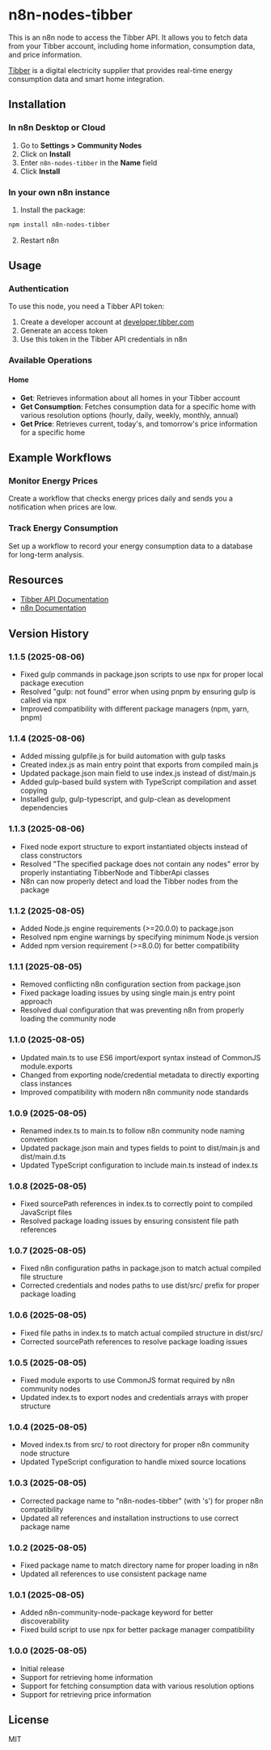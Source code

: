 # n8n-nodes-tibber

This is an n8n node to access the Tibber API. It allows you to fetch data from your Tibber account, including home information, consumption data, and price information.

[Tibber](https://tibber.com/) is a digital electricity supplier that provides real-time energy consumption data and smart home integration.

## Installation

### In n8n Desktop or Cloud
1. Go to **Settings > Community Nodes**
2. Click on **Install**
3. Enter `n8n-nodes-tibber` in the **Name** field
4. Click **Install**

### In your own n8n instance
1. Install the package:
```bash
npm install n8n-nodes-tibber
```
2. Restart n8n

## Usage

### Authentication
To use this node, you need a Tibber API token:

1. Create a developer account at [developer.tibber.com](https://developer.tibber.com/)
2. Generate an access token
3. Use this token in the Tibber API credentials in n8n

### Available Operations

#### Home
- **Get**: Retrieves information about all homes in your Tibber account
- **Get Consumption**: Fetches consumption data for a specific home with various resolution options (hourly, daily, weekly, monthly, annual)
- **Get Price**: Retrieves current, today's, and tomorrow's price information for a specific home

## Example Workflows

### Monitor Energy Prices
Create a workflow that checks energy prices daily and sends you a notification when prices are low.

### Track Energy Consumption
Set up a workflow to record your energy consumption data to a database for long-term analysis.

## Resources
- [Tibber API Documentation](https://developer.tibber.com/)
- [n8n Documentation](https://docs.n8n.io/)

## Version History

### 1.1.5 (2025-08-06)
- Fixed gulp commands in package.json scripts to use npx for proper local package execution
- Resolved "gulp: not found" error when using pnpm by ensuring gulp is called via npx
- Improved compatibility with different package managers (npm, yarn, pnpm)

### 1.1.4 (2025-08-06)
- Added missing gulpfile.js for build automation with gulp tasks
- Created index.js as main entry point that exports from compiled main.js
- Updated package.json main field to use index.js instead of dist/main.js
- Added gulp-based build system with TypeScript compilation and asset copying
- Installed gulp, gulp-typescript, and gulp-clean as development dependencies

### 1.1.3 (2025-08-06)
- Fixed node export structure to export instantiated objects instead of class constructors
- Resolved "The specified package does not contain any nodes" error by properly instantiating TibberNode and TibberApi classes
- N8n can now properly detect and load the Tibber nodes from the package

### 1.1.2 (2025-08-05)
- Added Node.js engine requirements (>=20.0.0) to package.json
- Resolved npm engine warnings by specifying minimum Node.js version
- Added npm version requirement (>=8.0.0) for better compatibility

### 1.1.1 (2025-08-05)
- Removed conflicting n8n configuration section from package.json
- Fixed package loading issues by using single main.js entry point approach
- Resolved dual configuration that was preventing n8n from properly loading the community node

### 1.1.0 (2025-08-05)
- Updated main.ts to use ES6 import/export syntax instead of CommonJS module.exports
- Changed from exporting node/credential metadata to directly exporting class instances
- Improved compatibility with modern n8n community node standards

### 1.0.9 (2025-08-05)
- Renamed index.ts to main.ts to follow n8n community node naming convention
- Updated package.json main and types fields to point to dist/main.js and dist/main.d.ts
- Updated TypeScript configuration to include main.ts instead of index.ts

### 1.0.8 (2025-08-05)
- Fixed sourcePath references in index.ts to correctly point to compiled JavaScript files
- Resolved package loading issues by ensuring consistent file path references

### 1.0.7 (2025-08-05)
- Fixed n8n configuration paths in package.json to match actual compiled file structure
- Corrected credentials and nodes paths to use dist/src/ prefix for proper package loading

### 1.0.6 (2025-08-05)
- Fixed file paths in index.ts to match actual compiled structure in dist/src/
- Corrected sourcePath references to resolve package loading issues

### 1.0.5 (2025-08-05)
- Fixed module exports to use CommonJS format required by n8n community nodes
- Updated index.ts to export nodes and credentials arrays with proper structure

### 1.0.4 (2025-08-05)
- Moved index.ts from src/ to root directory for proper n8n community node structure
- Updated TypeScript configuration to handle mixed source locations

### 1.0.3 (2025-08-05)
- Corrected package name to "n8n-nodes-tibber" (with 's') for proper n8n compatibility
- Updated all references and installation instructions to use correct package name

### 1.0.2 (2025-08-05)
- Fixed package name to match directory name for proper loading in n8n
- Updated all references to use consistent package name

### 1.0.1 (2025-08-05)
- Added n8n-community-node-package keyword for better discoverability
- Fixed build script to use npx for better package manager compatibility

### 1.0.0 (2025-08-05)
- Initial release
- Support for retrieving home information
- Support for fetching consumption data with various resolution options
- Support for retrieving price information

## License
MIT
